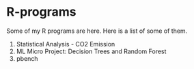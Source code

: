 # R-programs
Some of my R programs are here. Here is a list of some of them.

1. Statistical Analysis - CO2 Emission
2. ML Micro Project: Decision Trees and Random Forest
3. pbench
